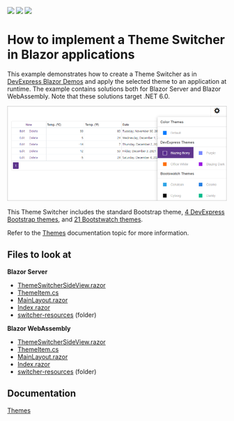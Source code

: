 <!-- default badges list -->
![](https://img.shields.io/endpoint?url=https://codecentral.devexpress.com/api/v1/VersionRange/227836631/22.1.2%2B)
[![](https://img.shields.io/badge/Open_in_DevExpress_Support_Center-FF7200?style=flat-square&logo=DevExpress&logoColor=white)](https://supportcenter.devexpress.com/ticket/details/T845557)
[![](https://img.shields.io/badge/📖_How_to_use_DevExpress_Examples-e9f6fc?style=flat-square)](https://docs.devexpress.com/GeneralInformation/403183)
<!-- default badges end -->
# How to implement a Theme Switcher in Blazor applications

This example demonstrates how to create a Theme Switcher as in [DevExpress Blazor Demos](https://demos.devexpress.com/blazor/) and apply the selected theme to an application at runtime. The example contains solutions both for Blazor Server and Blazor WebAssembly. Note that these solutions target .NET 6.0.

![Blazor - Theme Switcher](images/blazor-theme-switcher.png)

This Theme Switcher includes the standard Bootstrap theme, [4 DevExpress Bootstrap themes](https://github.com/DevExpress/bootstrap-themes), and [21 Bootstwatch themes](https://bootswatch.com/). 

Refer to the [Themes](https://docs.devexpress.com/Blazor/401523/common-concepts/themes#implement-a-theme-switcher) documentation topic for more information.

<!-- default file list -->
## Files to look at

**Blazor Server**
* [ThemeSwitcherSideView.razor](./CS/BlazorServer/BlazorAppThemes/Shared/ThemeSwitcherSideView.razor)
* [ThemeItem.cs](./CS/BlazorServer/BlazorAppThemes/Shared/ThemeItem.cs)
* [MainLayout.razor](./CS/BlazorServer/BlazorAppThemes/Shared/MainLayout.razor)
* [Index.razor](./CS/BlazorServer/BlazorAppThemes/Pages/Index.razor)
* [switcher-resources](./CS/BlazorServer/BlazorAppThemes/wwwroot/css/switcher-resources) (folder)

**Blazor WebAssembly**
* [ThemeSwitcherSideView.razor](./CS/BlazorWebAssembly/BlazorAppThemes/Shared/ThemeSwitcherSideView.razor)
* [ThemeItem.cs](./CS/BlazorWebAssembly/BlazorAppThemes/Shared/ThemeItem.cs)
* [MainLayout.razor](./CS/BlazorWebAssembly/BlazorAppThemes/Shared/MainLayout.razor) 
* [Index.razor](./CS/BlazorWebAssembly/BlazorAppThemes/Pages/Index.razor)  
* [switcher-resources](./CS/BlazorWebAssembly/BlazorAppThemes/wwwroot/css/switcher-resources) (folder)
<!-- default file list -->

## Documentation

[Themes](https://docs.devexpress.com/Blazor/401523/common-concepts/themes)
